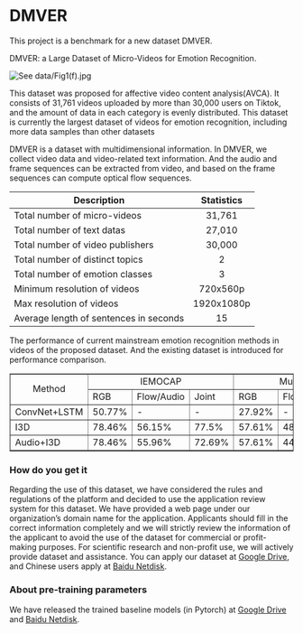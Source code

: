 # DMVER
This project is a benchmark for a new dataset DMVER.

DMVER: a Large Dataset of Micro-Videos for Emotion Recognition.

![See
data/Fig1(f).jpg](data/Fig1(f).jpg "data/Fig1(f).jpg")

This dataset was proposed for affective video content analysis(AVCA). It consists of 31,761 videos uploaded by more than 30,000 users on Tiktok, and the amount of data in each category is evenly distributed. This dataset is currently the largest dataset of videos for emotion recognition, including more data samples than other datasets

DMVER is a dataset with multidimensional information. In DMVER, we collect video data and video-related text information. And the audio and frame sequences can be extracted from video, and based on the frame sequences can compute optical flow sequences.

Description                            | Statistics 
-------------------------------------- | :-----------------:
Total number of micro-videos           |  31,761
Total number of text datas             | 27,010
Total number of video publishers       | 30,000
Total number of distinct topics        | 2
Total number of emotion classes        | 3
Minimum resolution of videos           | 720x560p
Max resolution of videos               | 1920x1080p
Average length of sentences in seconds | 15

The performance of current mainstream emotion recognition methods in videos of the proposed dataset. And the existing dataset is introduced for performance comparison.

<table border="1" width="500px" cellspacing="10">
<tr>
<td rowspan="2" align="center">Method</td>
<td colspan="3" align="center">IEMOCAP</td>
<td colspan="3" align="center">Music-video</td>
<td colspan="3" align="center">DMVER</td>
</tr>
<tr>
<td>RGB</td>
<td>Flow/Audio</td>
<td>Joint</td>
<td>RGB</td>
<td>Flow/Audio</td>
<td>Joint</td>
<td>RGB</td>
<td>Flow/Audio</td>
<td>Joint</td>
</tr>
<tr>
<td>ConvNet+LSTM</td>
<td>50.77%</td>
<td>-</td>
<td>-</td>
<td>27.92%</td>
<td>-</td>
<td>-</td>
<td>37.91%</td>
<td>-</td>
<td>-</td>
</tr>
<tr>
<td>I3D</td>
<td>78.46%</td>
<td>56.15%</td>
<td>77.5%</td>
<td>57.61%</td>
<td>48.98%</td>
<td>55.58%</td>
<td>54.02%</td>
<td>59.03%</td>
<td>61.67%</td>
</tr>
<tr>
<td>Audio+I3D</td>
<td>78.46%</td>
<td>55.96%</td>
<td>72.69%</td>
<td>57.61%</td>
<td>44.42%</td>
<td>58.38%</td>
<td>54.02%</td>
<td>46.42%</td>
<td>62.41%</td>
</tr>
</table>

### How do you get it

Regarding the use of this dataset, we have considered the rules and regulations of the platform and decided to use the application review system for this dataset. We have provided a web page under our organization’s domain name for the application. Applicants should fill in the correct information completely and we will strictly review the information of the applicant to avoid the use of the dataset for commercial or profit-making purposes. For scientific research and non-profit use, we will actively provide dataset and assistance. You can apply our dataset at [Google Drive](https://docs.google.com/document/d/1JfYvcgfu1HKTV5t1r92XKx6Dea9ep7Mu/editusp=sharing&ouid=111113122247431452824&rtpof=true&sd=true), and Chinese users apply at [Baidu Netdisk](https://pan.baidu.com/s/1vOWCbYgc71rNOHjnYZdArQ?pwd=4xun).

### About pre-training parameters

We have released  the trained baseline models (in Pytorch) at [Google Drive](https://drive.google.com/drive/folders/1zeCPNNpbfHj66X1jRsPAQWY6WwfcZqaR?usp=sharing) and [Baidu Netdisk](https://pan.baidu.com/s/1BC4Mz8e2R9jha_vLdgv21Q?pwd=46xm).
